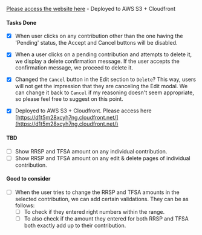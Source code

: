 <!-- Please add further comments, questions, and improvements in this file -->

[Please access the website here](https://d1t5m28xcyh7ng.cloudfront.net/) - Deployed to AWS S3 + Cloudfront

#### Tasks Done

- [x] When user clicks on any contribution other than the one having the 'Pending' status, the Accept and Cancel buttons will be disabled.

- [x] When a user clicks on a pending contribution and attempts to delete it, we display a delete confirmation message. If the user accepts the confirmation message, we proceed to delete it.

- [x] Changed the `Cancel` button in the Edit section to `Delete`? This way, users will not get the impression that they are canceling the Edit modal. We can change it back to `Cancel` if my reasoning doesn't seem appropriate, so please feel free to suggest on this point.

- [x] Deployed to AWS S3 + Cloudfront. Please access here [https://d1t5m28xcyh7ng.cloudfront.net/](https://d1t5m28xcyh7ng.cloudfront.net/)

#### TBD

- [ ] Show RRSP and TFSA amount on any individual contribution.
- [ ] Show RRSP and TFSA amount on any edit & delete pages of individual contribution.

#### Good to consider

- [ ] When the user tries to change the RRSP and TFSA amounts in the selected contribution, we can add certain validations. They can be as follows:
  - [ ] To check if they entered right numbers within the range.
  - [ ] To also check if the amount they entered for both RRSP and TFSA both exactly add up to their contribution.

